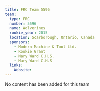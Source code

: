 ```yaml
---
title: FRC Team 5596
team:
  type: FRC
  number: 5596
  name: Wolverines
  rookie_year: 2015
  location: Scarborough, Ontario, Canada
  sponsors:
    - Modern Machine & Tool Ltd.
    - Rookie Grant
    - Mary Ward C.H.S.
    - Mary Ward C.H.S
  links:
    Website: 
---
```

No content has been added for this team